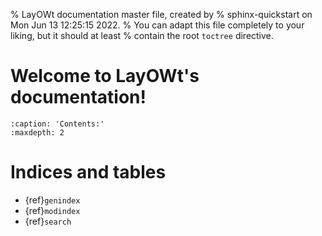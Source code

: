 % LayOWt documentation master file, created by
% sphinx-quickstart on Mon Jun 13 12:25:15 2022.
% You can adapt this file completely to your liking, but it should at least
% contain the root `toctree` directive.

# Welcome to LayOWt's documentation!

```{toctree}
:caption: 'Contents:'
:maxdepth: 2
```

# Indices and tables

- {ref}`genindex`
- {ref}`modindex`
- {ref}`search`
